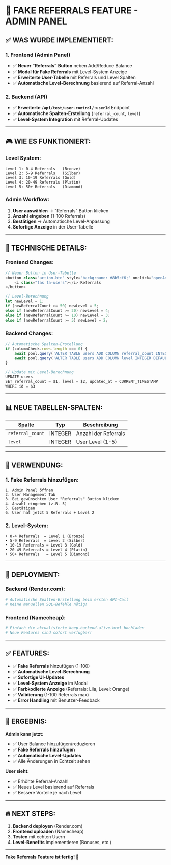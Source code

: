 # 🎯 FAKE REFERRALS FEATURE - ADMIN PANEL

## ✅ **WAS WURDE IMPLEMENTIERT:**

### **1. Frontend (Admin Panel)**
- ✅ **Neuer "Referrals" Button** neben Add/Reduce Balance
- ✅ **Modal für Fake Referrals** mit Level-System Anzeige
- ✅ **Erweiterte User-Tabelle** mit Referrals und Level Spalten
- ✅ **Automatische Level-Berechnung** basierend auf Referral-Anzahl

### **2. Backend (API)**
- ✅ **Erweiterte `/api/test/user-control/:userId`** Endpoint
- ✅ **Automatische Spalten-Erstellung** (`referral_count`, `level`)
- ✅ **Level-System Integration** mit Referral-Updates

---

## 🎮 **WIE ES FUNKTIONIERT:**

### **Level System:**
```
Level 1: 0-4 Referrals   (Bronze)
Level 2: 5-9 Referrals   (Silber) 
Level 3: 10-19 Referrals (Gold)
Level 4: 20-49 Referrals (Platin)
Level 5: 50+ Referrals   (Diamond)
```

### **Admin Workflow:**
1. **User auswählen** → "Referrals" Button klicken
2. **Anzahl eingeben** (1-100 Referrals)
3. **Bestätigen** → Automatische Level-Anpassung
4. **Sofortige Anzeige** in der User-Tabelle

---

## 🔧 **TECHNISCHE DETAILS:**

### **Frontend Changes:**
```javascript
// Neuer Button in User-Tabelle
<button class="action-btn" style="background: #8b5cf6;" onclick="openAddReferrals(${user.id})">
    <i class="fas fa-users"></i> Referrals
</button>

// Level-Berechnung
let newLevel = 1;
if (newReferralCount >= 50) newLevel = 5;
else if (newReferralCount >= 20) newLevel = 4;
else if (newReferralCount >= 10) newLevel = 3;
else if (newReferralCount >= 5) newLevel = 2;
```

### **Backend Changes:**
```javascript
// Automatische Spalten-Erstellung
if (columnCheck.rows.length === 0) {
    await pool.query('ALTER TABLE users ADD COLUMN referral_count INTEGER DEFAULT 0');
    await pool.query('ALTER TABLE users ADD COLUMN level INTEGER DEFAULT 1');
}

// Update mit Level-Berechnung
UPDATE users 
SET referral_count = $1, level = $2, updated_at = CURRENT_TIMESTAMP 
WHERE id = $3
```

---

## 📊 **NEUE TABELLEN-SPALTEN:**

| Spalte | Typ | Beschreibung |
|--------|-----|--------------|
| `referral_count` | INTEGER | Anzahl der Referrals |
| `level` | INTEGER | User Level (1-5) |

---

## 🎯 **VERWENDUNG:**

### **1. Fake Referrals hinzufügen:**
```
1. Admin Panel öffnen
2. User Management Tab
3. Bei gewünschtem User "Referrals" Button klicken
4. Anzahl eingeben (z.B. 5)
5. Bestätigen
6. User hat jetzt 5 Referrals + Level 2
```

### **2. Level-System:**
```
• 0-4 Referrals  = Level 1 (Bronze)
• 5-9 Referrals  = Level 2 (Silber)  
• 10-19 Referrals = Level 3 (Gold)
• 20-49 Referrals = Level 4 (Platin)
• 50+ Referrals   = Level 5 (Diamond)
```

---

## 🚀 **DEPLOYMENT:**

### **Backend (Render.com):**
```bash
# Automatische Spalten-Erstellung beim ersten API-Call
# Keine manuellen SQL-Befehle nötig!
```

### **Frontend (Namecheap):**
```bash
# Einfach die aktualisierte keep-backend-alive.html hochladen
# Neue Features sind sofort verfügbar!
```

---

## ✅ **FEATURES:**

- ✅ **Fake Referrals** hinzufügen (1-100)
- ✅ **Automatische Level-Berechnung**
- ✅ **Sofortige UI-Updates**
- ✅ **Level-System Anzeige** im Modal
- ✅ **Farbkodierte Anzeige** (Referrals: Lila, Level: Orange)
- ✅ **Validierung** (1-100 Referrals max)
- ✅ **Error Handling** mit Benutzer-Feedback

---

## 🎉 **ERGEBNIS:**

**Admin kann jetzt:**
- ✅ User Balance hinzufügen/reduzieren
- ✅ **Fake Referrals hinzufügen**
- ✅ **Automatische Level-Updates**
- ✅ Alle Änderungen in Echtzeit sehen

**User sieht:**
- ✅ Erhöhte Referral-Anzahl
- ✅ Neues Level basierend auf Referrals
- ✅ Bessere Vorteile je nach Level

---

## 🔥 **NEXT STEPS:**

1. **Backend deployen** (Render.com)
2. **Frontend uploaden** (Namecheap)
3. **Testen** mit echten Usern
4. **Level-Benefits** implementieren (Bonuses, etc.)

---

**Fake Referrals Feature ist fertig! 🎯**

